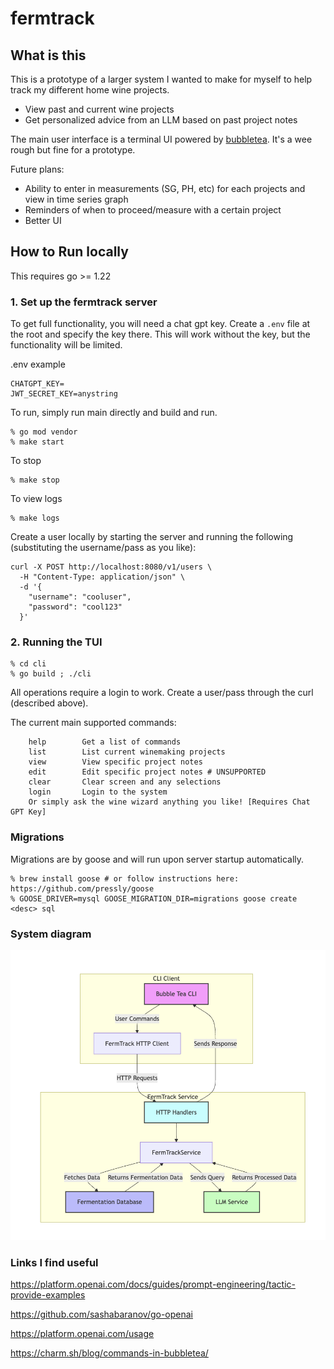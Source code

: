 # fermtrack

## What is this

This is a prototype of a larger system I wanted to make for myself to help track my different home wine projects.

* View past and current wine projects
* Get personalized advice from an LLM based on past project notes

The main user interface is a terminal UI powered by [bubbletea](https://github.com/charmbracelet/bubbletea). It's a wee rough but fine for a prototype.

Future plans:
* Ability to enter in measurements (SG, PH, etc) for each projects and view in time series graph
* Reminders of when to proceed/measure with a certain project
* Better UI


## How to Run locally

This requires go >= 1.22

### 1. Set up the fermtrack server

To get full functionality, you will need a chat gpt key. Create a `.env` file at the root and specify the key there. This will work without the key, but the functionality will be limited.

.env example
```
CHATGPT_KEY=
JWT_SECRET_KEY=anystring
```

To run, simply run main directly and build and run.
```
% go mod vendor
% make start
```
 
To stop
```
% make stop
```

To view logs
```
% make logs
```


Create a user locally by starting the server and running the following (substituting the username/pass as you like):

```
curl -X POST http://localhost:8080/v1/users \
  -H "Content-Type: application/json" \
  -d '{
    "username": "cooluser",
    "password": "cool123"
  }'
```


### 2. Running the TUI

```
% cd cli
% go build ; ./cli
```

All operations require a login to work. Create a user/pass through the curl (described above).

The current main supported commands:
```
	help		Get a list of commands
	list		List current winemaking projects
	view 	    View specific project notes
	edit 	    Edit specific project notes # UNSUPPORTED
	clear		Clear screen and any selections
	login		Login to the system
	Or simply ask the wine wizard anything you like! [Requires Chat GPT Key]
```

### Migrations

Migrations are by goose and will run upon server startup automatically.

```
% brew install goose # or follow instructions here: https://github.com/pressly/goose
% GOOSE_DRIVER=mysql GOOSE_MIGRATION_DIR=migrations goose create <desc> sql

```

### System diagram

![img](./images/system_diagram.png)


### Links I find useful

https://platform.openai.com/docs/guides/prompt-engineering/tactic-provide-examples

https://github.com/sashabaranov/go-openai

https://platform.openai.com/usage

https://charm.sh/blog/commands-in-bubbletea/

